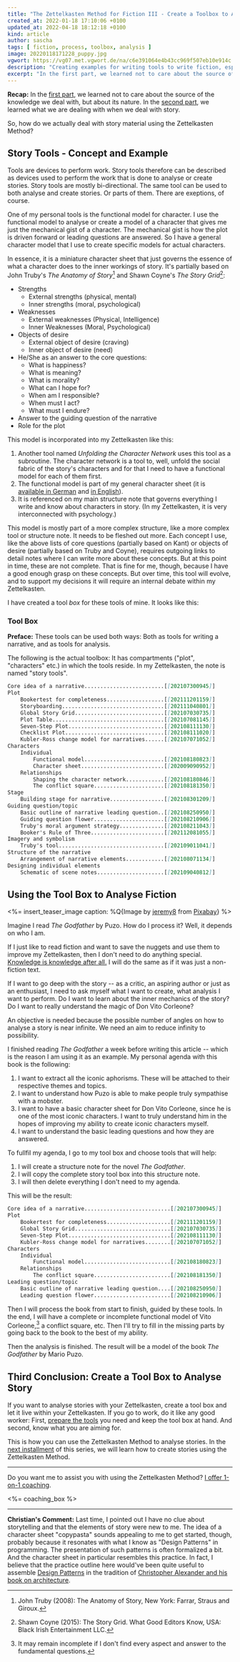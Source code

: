 ```yaml
---
title: "The Zettelkasten Method for Fiction III - Create a Toolbox to Analyse Stories that Live in Your Zettelkasten"
created_at: 2022-01-18 17:10:06 +0100
updated_at: 2022-04-18 18:12:18 +0100
kind: article
author: sascha
tags: [ fiction, process, toolbox, analysis ]
image: 20220118171228_puppy.jpg
vgwort: https://vg07.met.vgwort.de/na/c6e391064e4b43cc969f507eb10e914c
description: "Creating examples for writing tools to write fiction, especially character sheets. These tools live in your Zettelkasten, too."
excerpt: "In the first part, we learned not to care about the source of the knowledge we deal with, but about its nature. In the second part, we learned what we are dealing with when we deal with story. So, how do we actually deal with story material using the Zettelkasten Method?"
---
```


<!-- Topic Creating Some examples of writing tools for fiction writing -->

**Recap:** In the [first part][part1], we learned not to care about the source of the knowledge we deal with, but about its nature. In the [second part](https://zettelkasten.de/posts/zettelkasten-fiction-writing-part-2-elements-of-story/), we learned what we are dealing with when we deal with story.

So, how do we actually deal with story material using the Zettelkasten Method?

[part1]: https://zettelkasten.de/posts/zettelkasten-fiction-writing-part-1-knowledge/

## Story Tools - Concept and Example

Tools are devices to perform work. Story tools therefore can be described as devices used to perform the work that is done to analyse or create stories. Story tools are mostly bi-directional. The same tool can be used to both analyse and create stories. Or parts of them. There are exeptions, of course.

One of my personal tools is the functional model for character. I use the functional model to analyse or create a model of a character that gives me just the mechanical gist of a character. The mechanical gist is how the plot is driven forward or leading questions are answered. So I have a general character model that I use to create specific models for actual characters.

In essence, it is a miniature character sheet that just governs the essence of what a character does to the inner workings of story. It's partially based on John Truby's *The Anatomy of Story*[^truby2008] and Shawn Coyne's *The Story Grid*[^coyne2015]:

[^truby2008]: John Truby (2008): The Anatomy of Story, New York: Farrar, Straus and Giroux.

[^coyne2015]: Shawn Coyne (2015): The Story Grid. What Good Editors Know, USA: Black Irish Entertainment LLC.

- Strengths
	- External strengths (physical, mental)
	- Inner strengths (moral, psychological)
- Weaknesses
	- External weaknesses (Physical, Intelligence)
	- Inner Weaknesses (Moral, Psychological)
- Objects of desire
	- External object of desire (craving)
	- Inner object of desire (need)
- He/She as an answer to the core questions:
	- What is happiness?
	- What is meaning?
	- What is morality?
	- What can I hope for?
	- When am I responsible?
	- When must I act?
	- What must I endure?
- Answer to the guiding question of the narrative
- Role for the plot

This model is incorporated into my Zettelkasten like this:

1. Another tool named *Unfolding the Character Network* uses this tool as a subroutine. The character network is a tool to, well, unfold the social fabric of the story's characters and for that I need to have a functional model for each of them first.
2. The functional model is part of my general character sheet (it is [available in German](https://github.com/Zettelkasten-Method/Zettelkasten-fuer-schriftsteller/blob/main/202009090952%20TL%20Charakterbogen.txt) and [in English](https://github.com/Zettelkasten-Method/Zettelkasten-for-fiction/blob/main/Character%20Sheet.md)).
3. It is referenced on my main structure note that governs everything I write and know about characters in story. (In my Zettelkasten, it is very interconnected with psychology.)

This model is mostly part of a more complex structure, like a more complex tool or structure note. It needs to be fleshed out more. Each concept I use, like the above lists of core questions (partially based on Kant) or objects of desire (partially based on Truby and Coyne), requires outgoing links to detail notes where I can write more about these concepts. But at this point in time, these are not complete. That is fine for me, though, because I have a good enough grasp on these concepts. But over time, this tool will evolve, and to support my decisions it will require an internal debate within my Zettelkasten.

I have created a tool *box* for these tools of mine. It looks like this:

### Tool Box

**Preface:** These tools can be used both ways: Both as tools for writing a narrative, and as tools for analysis.

The following is the actual toolbox: It has compartments ("plot", "characters" etc.) in which the tools reside. In my Zettelkasten, the note is named "story tools".

```markdown
Core idea of a narrative.........................[[202107300945]]
Plot
    Bookertest for completeness..................[[202111201159]]
    Storyboarding................................[[202111040801]]
    Global Story Grid............................[[202107030735]]
    Plot Table...................................[[202107081145]]
    Seven-Step Plot..............................[[202108111130]]
    Checklist Plot...............................[[202108111020]]
    Kubler-Ross change model for narratives......[[202107071052]]
Characters
    Individual
        Functional model.........................[[202108180823]]
        Character sheet..........................[[202009090952]]
    Relationships
        Shaping the character network............[[202108180846]]
        The conflict square......................[[202108181350]]
Stage
    Building stage for narrative.................[[202108301209]]
Guiding question/topic
    Basic outline of narrative leading question..[[202108250950]]
    Guiding question flower......................[[202108210906]]
    Truby's moral argument strategy..............[[202108211043]]
    Booker's Rule of Three.......................[[202112081055]]
Imagery and symbolism
    Truby's tool.................................[[202109011041]]
Structure of the narrative
    Arrangement of narrative elements............[[202108071134]]
Designing individual elements
    Schematic of scene notes.....................[[202109040812]]
```

## Using the Tool Box to Analyse Fiction

<%= insert_teaser_image caption: %Q{Image by <a href="https://pixabay.com/users/jeremy8-362830/?utm_source=link-attribution&amp;utm_medium=referral&amp;utm_campaign=image&amp;utm_content=406163">jeremy8</a> from <a href="https://pixabay.com/?utm_source=link-attribution&amp;utm_medium=referral&amp;utm_campaign=image&amp;utm_content=406163">Pixabay</a>} %>

Imagine I read *The Godfather* by Puzo. How do I process it? Well, it depends on who I am.

If I just like to read fiction and want to save the nuggets and use them to improve my Zettelkasten, then I don't need to do anything special. [Knowledge is knowledge after all.][part1] I will do the same as if it was just a non-fiction text.

If I want to go deep with the story -- as a critic, an aspiring author or just as an enthusiast, I need to ask myself what I want to create, what analysis I want to perform. Do I want to learn about the inner mechanics of the story? Do I want to really understand the magic of Don Vito Corleone?

An objective is needed because the possible number of angles on how to analyse a story is near infinite. We need an aim to reduce infinity to possibility.

I finished reading *The Godfather* a week before writing this article -- which is the reason I am using it as an example. My personal agenda with this book is the following:

1. I want to extract all the iconic aphorisms. These will be attached to their respective themes and topics.
2. I want to understand how Puzo is able to make people truly sympathise with a mobster.
3. I want to have a basic character sheet for Don Vito Corleone, since he is one of the most iconic characters. I want to truly understand him in the hopes of improving my ability to create iconic characters myself.
4. I want to understand the basic leading questions and how they are answered.

To fullfil my agenda, I go to my tool box and choose tools that will help:

1. I will create a structure note for the novel *The Godfather*.
2. I will copy the complete story tool box into this structure note.
3. I will then delete everything I don't need to my agenda.

This will be the result:

```markdown
Core idea of a narrative...........................[[202107300945]]
Plot
    Bookertest for completeness....................[[202111201159]]
    Global Story Grid..............................[[202107030735]]
    Seven-Step Plot................................[[202108111130]]
    Kubler-Ross change model for narratives........[[202107071052]]
Characters
    Individual
        Functional model...........................[[202108180823]]
    Relationships
        The conflict square........................[[202108181350]]
Leading question/topic
    Basic outline of narrative leading question....[[202108250950]]
    Leading question flower........................[[202108210906]]
```

Then I will process the book from start to finish, guided by these tools. In the end, I will have a complete or incomplete functional model of Vito Corleone,[^2021-12-20-vito] a conflict square, etc. Then I'll try to fill in the missing parts by going back to the book to the best of my ability.

[^2021-12-20-vito]: It may remain incomplete if I don't find every aspect and answer to the fundamental questions.

Then the analysis is finished. The result will be a model of the book *The Godfather* by Mario Puzo.

## Third Conclusion: Create a Tool Box to Analyse Story

If you want to analyse stories with your Zettelkasten, create a tool box and let it live within your Zettelkasten. If you go to work, do it like any good worker: First, [prepare the tools](https://en.wikipedia.org/wiki/Mise_en_place) you need and keep the tool box at hand. And second, know what you are aiming for.

This is how you can use the Zettelkasten Method to analyse stories. In the [next installment](https://zettelkasten.de/posts/zettelkasten-fiction-writing-part-4-create-story) of this series, we will learn how to create stories using the Zettelkasten Method.

----


Do you want me to assist you with using the Zettelkasten Method? [I offer 1-on-1 coaching](https://zettelkasten.de/coaching/).

<%= coaching_box %>


----

**Christian's Comment:** Last time, I pointed out I have no clue about storytelling and that the elements of story were new to me. The idea of a character sheet "copypasta" sounds appealing to me to get started, though, probably because it resonates with what I know as "Design Patterns" in programming. The presentation of such patterns is often formalized a bit. And the character sheet in particular resembles this practice. In fact, I believe that the practice outline here would've been quite useful to assemble [Design Patterns](https://en.wikipedia.org/wiki/Design_pattern) in the tradition of [Christopher Alexander and his book on architecture](https://en.wikipedia.org/wiki/A_Pattern_Language).
